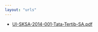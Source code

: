 ```yaml
---
layout: "urls"
---
```

* [UI-SKSA-2014-001-Tata-Tertib-SA.pdf](UI-SKSA-2014-001-Tata-Tertib-SA.pdf)
